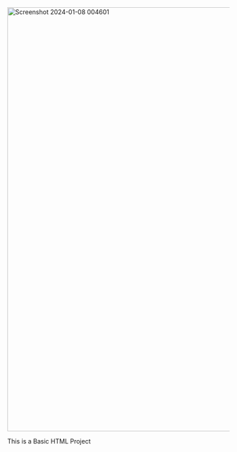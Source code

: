 <img width="959" alt="Screenshot 2024-01-08 004601" src="https://github.com/goyalmuskan2212/Basic-HTML/assets/146016535/dc441321-44fd-4377-af56-572dc2faba90">


This is a Basic HTML Project
